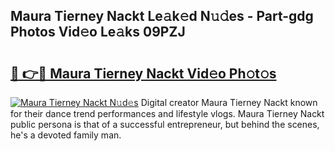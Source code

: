 ## Maura Tierney Nackt Le𝚊k𝚎d N𝚞𝚍es - Part-gdg Photos Vid𝚎o Le𝚊ks 09PZJ

# <h2><a href="http://fb6c4w6.evod.top/?m=Maura+Tierney+Nackt">🔗 👉🔴 Maura Tierney Nackt Vid𝚎o Ph𝚘t𝚘s</a></h2>

[![Maura Tierney Nackt N𝚞d𝚎s](https://i.imgur.com/8V9OHl7.gif)](http://fb6c4w6.evod.top/?m=Maura+Tierney+Nackt)
Digital creator Maura Tierney Nackt known for their dance trend performances and lifestyle vlogs. Maura Tierney Nackt public persona is that of a successful entrepreneur, but behind the scenes, he's a devoted family man. 
